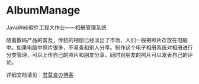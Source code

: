 # AlbumManage
JavaWeb软件工程大作业——相册管理系统

随着数码产品的普及，传统的相册已经淡出了市场，人们一般把照片存放在电脑中。如果电脑中照片很多，不易查和别人分享。制作这个电子相册系统对相册进行分类管理，可以上传自己的照片和朋友分享，同时对朋友的照片可以发表自己的评论。

详细文档请见：[君莫良の博客](https://coderzqy.github.io/2021/01/28/%E8%BD%AF%E4%BB%B6%E5%B7%A5%E7%A8%8B/#more)
